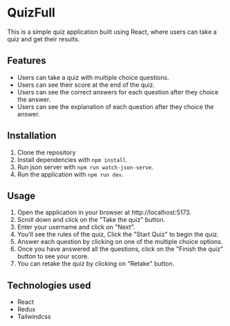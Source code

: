 # QuizFull

This is a simple quiz application built using React, where users can take a quiz and get their results.

## Features

- Users can take a quiz with multiple choice questions.
- Users can see their score at the end of the quiz.
- Users can see the correct answers for each question after they choice the answer.
- Users can see the explanation of each question after they choice the answer.

## Installation

1. Clone the repository
2. Install dependencies with `npm install`.
3. Run json server with `npm run watch-json-serve`.
4. Run the application with `npm run dev`.

## Usage

1. Open the application in your browser at http://localhost:5173.
2. Scroll down and click on the "Take the quiz" button.
3. Enter your username and click on "Next".
4. You'll see the rules of the quiz, Click the "Start Quiz" to begin the quiz.
4. Answer each question by clicking on one of the multiple choice options.
5. Once you have answered all the questions, click on the "Finish the quiz" button to see your score.
6. You can retake the quiz by clicking on "Retake" button.

## Technologies used

- React
- Redux
- Tailwindcss